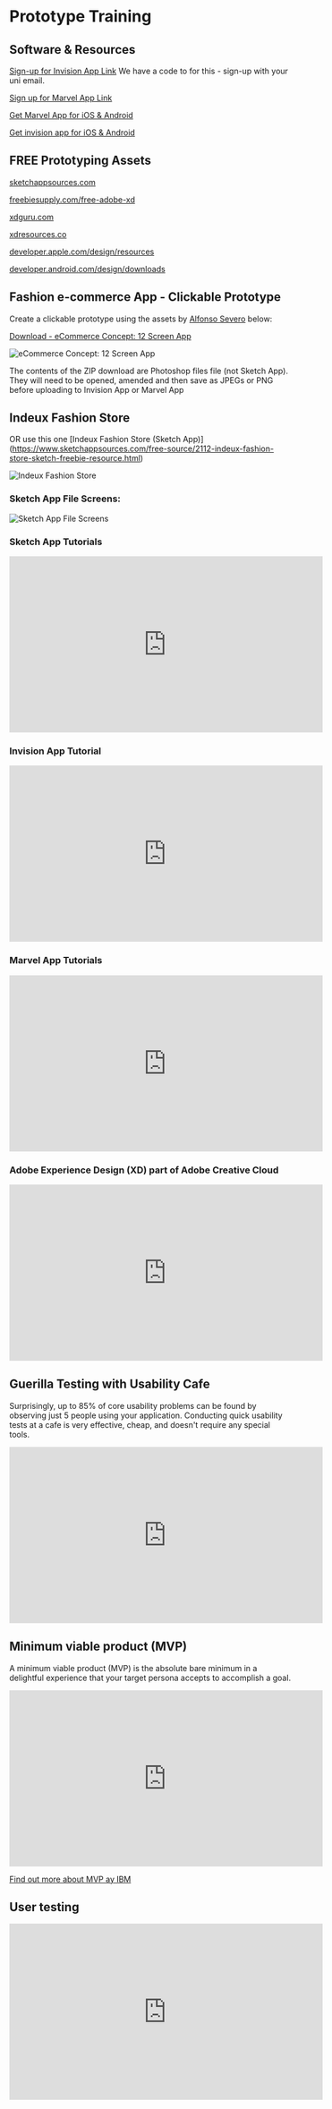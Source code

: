 # Prototype Training

## Software & Resources 

[Sign-up for Invision App Link](http://www.invisionapp.com/education-signup) We have a code to for this - sign-up with your uni email.

[Sign up for Marvel App Link](https://marvelapp.com/)

[Get Marvel App for iOS & Android](https://marvelapp.com/apps/)

[Get invision app for iOS & Android](https://www.invisionapp.com/tour/iphone-ipad-prototyping)

## FREE Prototyping Assets

[sketchappsources.com](https://www.sketchappsources.com/)

[freebiesupply.com/free-adobe-xd](https://freebiesupply.com/free-adobe-xd/)

[xdguru.com](https://www.xdguru.com/)

[xdresources.co](https://xdresources.co/)

[developer.apple.com/design/resources](https://developer.apple.com/design/resources/)

[developer.android.com/design/downloads](https://developer.android.com/design/downloads/index.html)

## Fashion e-commerce App - Clickable Prototype
Create a clickable prototype using the assets by [Alfonso Severo](https://dribbble.com/shots/2051093-eCommerce-Concept-12-App-Screen) below:

[Download - eCommerce Concept: 12 Screen App](https://github.com/martinsolent/proto_training/blob/master/downloads/Materia%20-%20eCommerce%20App.zip)

![eCommerce Concept: 12 Screen App](repo_assets/img1.png)

The contents of the ZIP download are Photoshop files file (not Sketch App). They will need to be opened, amended and then save as JPEGs or PNG before uploading to Invision App or Marvel App

## Indeux Fashion Store
OR use this one [Indeux Fashion Store (Sketch App)] (https://www.sketchappsources.com/free-source/2112-indeux-fashion-store-sketch-freebie-resource.html)

![Indeux Fashion Store](repo_assets/img2.png)


### Sketch App File Screens:
![Sketch App File Screens](repo_assets/img3.png)

### Sketch App Tutorials
<iframe width="560" height="315" src="https://www.youtube.com/embed/oJB3tvH-LB4?rel=0" frameborder="0" allow="autoplay; encrypted-media" allowfullscreen></iframe>

### Invision App Tutorial
<iframe width="560" height="315" src="https://www.youtube.com/embed/enzPiPj-E14" frameborder="0" allowfullscreen=""></iframe>

### Marvel App Tutorials
 <iframe width="560" height="315" src="https://www.youtube.com/embed/fGxrd3ocGts" frameborder="0" allowfullscreen=""></iframe>

### Adobe Experience Design (XD) part of Adobe Creative Cloud
<iframe width="560" height="315" src="https://www.youtube.com/embed/rOTMqdZGxtg?rel=0" frameborder="0" allow="autoplay; encrypted-media" allowfullscreen></iframe>
 
## Guerilla Testing with Usability Cafe
Surprisingly, up to 85% of core usability problems can be found by observing just 5 people using your application. Conducting quick usability tests at a cafe is very effective, cheap, and doesn't require any special tools.

<iframe width="560" height="315" src="https://www.youtube.com/embed/0YL0xoSmyZI?rel=0" frameborder="0" allow="autoplay; encrypted-media" allowfullscreen="" style="letter-spacing: 0.45px;"></iframe>

## Minimum viable product (MVP)
A minimum viable product (MVP) is the absolute bare minimum in a delightful experience that your target persona accepts to accomplish a goal.

<iframe width="560" height="315" src="https://www.youtube.com/embed/mz5ivYoI-MU?rel=0" frameborder="0" allow="autoplay; encrypted-media" allowfullscreen="" style="letter-spacing: 0.45px;"></iframe>

[Find out more about MVP ay IBM](https://www.ibm.com/cloud/garage/content/think/practice_minimum_viable_product/)

## User testing

<iframe width="560" height="315" src="https://www.youtube.com/embed/Ml92QEqE-RQ?rel=0" frameborder="0" allow="autoplay; encrypted-media" allowfullscreen="" style="letter-spacing: 0.45px;"></iframe>

